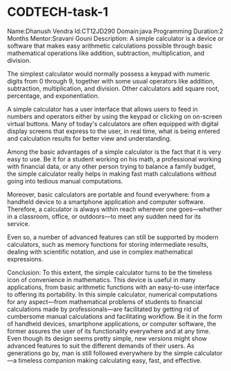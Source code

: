 # CODTECH-task-1
Name:Dhanush Vendra
Id:CT12JD290
Domain:java Programming
Duration:2 Months
Mentor:Sravani Gouni
Description:
A simple calculator is a device or software that makes easy arithmetic calculations possible through basic mathematical operations like addition, subtraction, multiplication, and division.

The simplest calculator would normally possess a keypad with numeric digits from 0 through 9, together with some usual operators like addition, subtraction, multiplication, and division. Other calculators add square root, percentage, and exponentiation.

A simple calculator has a user interface that allows users to feed in numbers and operators either by using the keypad or clicking on on-screen virtual buttons. Many of today's calculators are often equipped with digital display screens that express to the user, in real time, what is being entered and calculation results for better view and understanding.

Among the basic advantages of a simple calculator is the fact that it is very easy to use. Be it for a student working on his math, a professional working with financial data, or any other person trying to balance a family budget, the simple calculator really helps in making fast math calculations without going into tedious manual computations.

Moreover, basic calculators are portable and found everywhere: from a handheld device to a smartphone application and computer software. Therefore, a calculator is always within reach wherever one goes—whether in a classroom, office, or outdoors—to meet any sudden need for its service.

Even so, a number of advanced features can still be supported by modern calculators, such as memory functions for storing intermediate results, dealing with scientific notation, and use in complex mathematical expressions.

Conclusion: 
To this extent, the simple calculator turns to be the timeless icon of convenience in mathematics. This device is useful in many applications, from basic arithmetic functions with an easy-to-use interface to offering its portability. In this simple calculator, numerical computations for any aspect—from mathematical problems of students to financial calculations made by professionals—are facilitated by getting rid of cumbersome manual calculations and facilitating workflow. Be it in the form of handheld devices, smartphone applications, or computer software, the former assures the user of its functionality everywhere and at any time. Even though its design seems pretty simple, new versions might show advanced features to suit the different demands of their users. As generations go by, man is still followed everywhere by the simple calculator—a timeless companion making calculating easy, fast, and effective.
